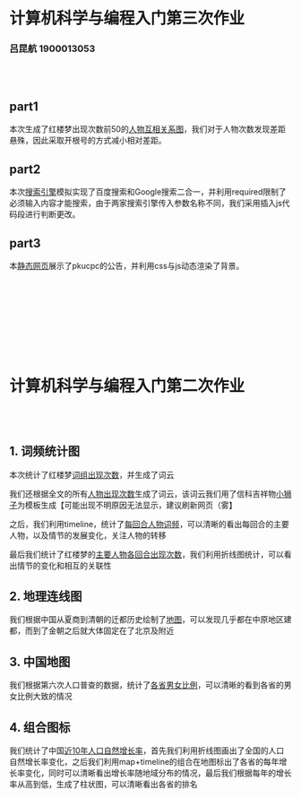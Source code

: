 # 计算机科学与编程入门第三次作业

### 吕昆航 1900013053

<br></br>

## part1
  本次生成了红楼梦出现次数前50的[人物互相关系图](https://komqaq.github.io/hw03/part1/output/graph.html)，我们对于人物次数发现差距悬殊，因此采取开根号的方式减小相对差距。

## part2
  本次[搜索引擎](https://komqaq.github.io/hw03/part2/search.html)模拟实现了百度搜索和Google搜索二合一，并利用required限制了必须输入内容才能搜索，由于两家搜索引擎传入参数名称不同，我们采用插入js代码段进行判断更改。

## part3
  本[静态网页](https://komqaq.github.io/hw03/part3/index.html)展示了pkucpc的公告，并利用css与js动态渲染了背景。


<br></br>

<br></br>

<br></br>

# 计算机科学与编程入门第二次作业

<br></br>

## 1. 词频统计图
  本次统计了红楼梦[词组出现次数](https://komqaq.github.io/hw02/hongloumeng/output/words.html)，并生成了词云

  我们还根据全文的所有[人物出现次数](https://komqaq.github.io/hw02/hongloumeng/output/names.html)生成了词云，该词云我们用了信科吉祥物[小狮子](https://komqaq.github.io/hw02/hongloumeng/qaz.jpeg)为模板生成【可能出现不明原因无法显示，建议刷新网页（雾】

  之后，我们利用timeline，统计了[每回合人物词频](https://komqaq.github.io/hw02/hongloumeng/output/timeline_pie.html)，可以清晰的看出每回合的主要人物，以及情节的发展变化，关注人物的转移

  最后我们统计了红楼梦的[主要人物各回合出现次数](https://komqaq.github.io/hw02/hongloumeng/output/line1.html)，我们利用折线图统计，可以看出情节的变化和相互的关联性

## 2. 地理连线图
  我们根据中国从夏商到清朝的迁都历史绘制了[地图](https://komqaq.github.io/hw02/geo/output/lines.html)，可以发现几乎都在中原地区建都，而到了金朝之后就大体固定在了北京及附近

## 3. 中国地图
  我们根据第六次人口普查的数据，统计了[各省男女比例](https://komqaq.github.io/hw02/map/output/maps.html)，可以清晰的看到各省的男女比例大致的情况

## 4. 组合图标
  我们统计了中国[近10年人口自然增长率](https://komqaq.github.io/hw02/charts/output/pages.html)，首先我们利用折线图画出了全国的人口自然增长率变化，之后我们利用map+timeline的组合在地图标出了各省的每年增长率变化，同时可以清晰看出增长率随地域分布的情况，最后我们根据每年的增长率从高到低，生成了柱状图，可以清晰看出各省的排名
